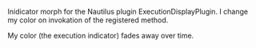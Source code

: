 Inidicator morph for the Nautilus plugin ExecutionDisplayPlugin.
I change my color on invokation of the registered method.

My color (the execution indicator) fades away over time.